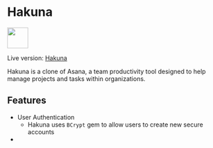 # Hakuna

<img src="https://github.com/addriv/Hakuna/blob/master/app/assets/images/favicon.ico" width="48px">

Live version: [Hakuna](https://hakuna-.herokuapp.com)

Hakuna is a clone of Asana, a team productivity tool designed to help manage projects and tasks within organizations.

## Features

* User Authentication
  * Hakuna uses `BCrypt` gem to allow users to create new secure accounts
*
